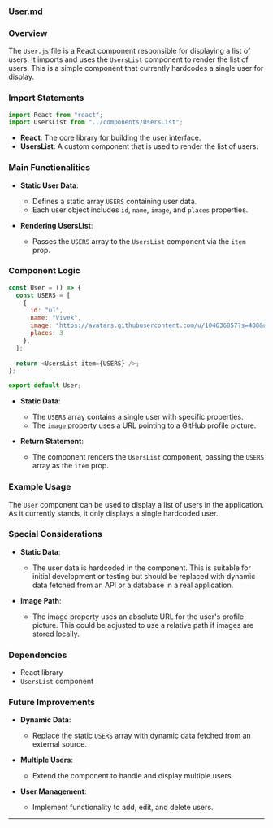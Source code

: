 ### User.md

### Overview
The `User.js` file is a React component responsible for displaying a list of users. It imports and uses the `UsersList` component to render the list of users. This is a simple component that currently hardcodes a single user for display.

### Import Statements
```javascript
import React from "react";
import UsersList from "../components/UsersList";
```
- **React**: The core library for building the user interface.
- **UsersList**: A custom component that is used to render the list of users.

### Main Functionalities
- **Static User Data**: 
  - Defines a static array `USERS` containing user data.
  - Each user object includes `id`, `name`, `image`, and `places` properties.

- **Rendering UsersList**: 
  - Passes the `USERS` array to the `UsersList` component via the `item` prop.

### Component Logic
```javascript
const User = () => {
  const USERS = [
    {
      id: "u1",
      name: "Vivek",
      image: "https://avatars.githubusercontent.com/u/104636857?s=400&u=c3609abd423f7ea5cd910f5d573c9bf80be3add7&v=4",
      places: 3
    },
  ];
  
  return <UsersList item={USERS} />;
};

export default User;
```

- **Static Data**: 
  - The `USERS` array contains a single user with specific properties.
  - The `image` property uses a URL pointing to a GitHub profile picture.

- **Return Statement**: 
  - The component renders the `UsersList` component, passing the `USERS` array as the `item` prop.

### Example Usage
The `User` component can be used to display a list of users in the application. As it currently stands, it only displays a single hardcoded user.

### Special Considerations
- **Static Data**: 
  - The user data is hardcoded in the component. This is suitable for initial development or testing but should be replaced with dynamic data fetched from an API or a database in a real application.

- **Image Path**: 
  - The image property uses an absolute URL for the user's profile picture. This could be adjusted to use a relative path if images are stored locally.

### Dependencies
- React library
- `UsersList` component

### Future Improvements
- **Dynamic Data**: 
  - Replace the static `USERS` array with dynamic data fetched from an external source.
  
- **Multiple Users**: 
  - Extend the component to handle and display multiple users.

- **User Management**: 
  - Implement functionality to add, edit, and delete users.

---
